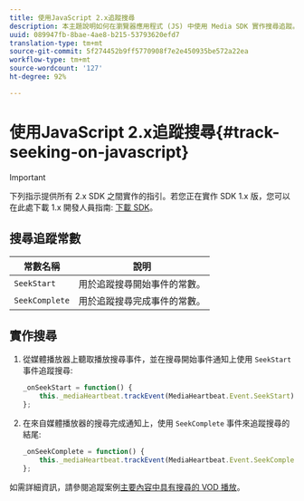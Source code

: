 ```yaml
---
title: 使用JavaScript 2.x追蹤搜尋
description: 本主題說明如何在瀏覽器應用程式 (JS) 中使用 Media SDK 實作搜尋追蹤。
uuid: 089947fb-8bae-4ae8-b215-53793620efd7
translation-type: tm+mt
source-git-commit: 5f274452b9ff5770908f7e2e450935be572a22ea
workflow-type: tm+mt
source-wordcount: '127'
ht-degree: 92%

---
```



# 使用JavaScript 2.x追蹤搜尋{#track-seeking-on-javascript}

>[!IMPORTANT]
>
>下列指示提供所有 2.x SDK 之間實作的指引。若您正在實作 SDK 1.x 版，您可以在此處下載 1.x 開發人員指南: [下載 SDK](/help/sdk-implement/download-sdks.md)。

## 搜尋追蹤常數

| 常數名稱 | 說明 |
|---|---|
| `SeekStart` | 用於追蹤搜尋開始事件的常數。 |
| `SeekComplete` | 用於追蹤搜尋完成事件的常數。 |

## 實作搜尋

1. 從媒體播放器上聽取播放搜尋事件，並在搜尋開始事件通知上使用 `SeekStart` 事件追蹤搜尋:

   ```js
   _onSeekStart = function() {
       this._mediaHeartbeat.trackEvent(MediaHeartbeat.Event.SeekStart);
   };
   ```

1. 在來自媒體播放器的搜尋完成通知上，使用 `SeekComplete` 事件來追蹤搜尋的結尾:

   ```js
   _onSeekComplete = function() {
       this._mediaHeartbeat.trackEvent(MediaHeartbeat.Event.SeekComplete);
   };
   ```

如需詳細資訊，請參閱追蹤案例[主要內容中具有搜尋的 VOD 播放](/help/sdk-implement/tracking-scenarios/vod-seeking.md)。

